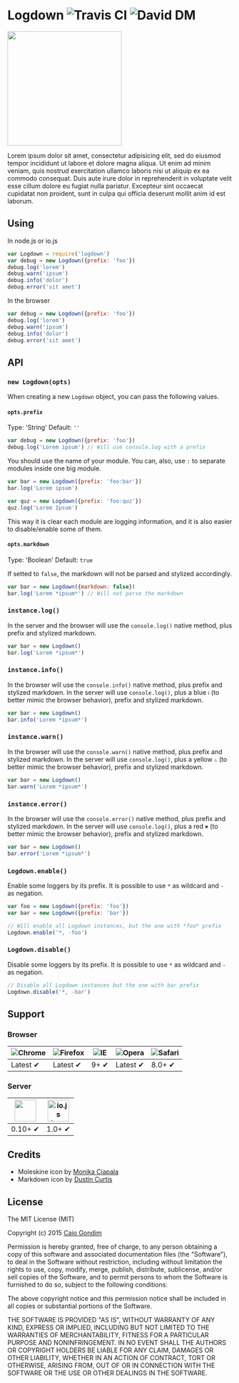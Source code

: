 # Logdown <img src="https://travis-ci.org/caiogondim/logdown.svg?branch=master" alt="Travis CI"> <img src="https://david-dm.org/caiogondim/logdown/dev-status.svg" alt="David DM">

<img src="http://rawgit.com/caiogondim/logdown/master/icon/icon.svg" width="256">

Lorem ipsum dolor sit amet, consectetur adipisicing elit, sed do eiusmod
tempor incididunt ut labore et dolore magna aliqua. Ut enim ad minim veniam,
quis nostrud exercitation ullamco laboris nisi ut aliquip ex ea commodo
consequat. Duis aute irure dolor in reprehenderit in voluptate velit esse
cillum dolore eu fugiat nulla pariatur. Excepteur sint occaecat cupidatat non
proident, sunt in culpa qui officia deserunt mollit anim id est laborum.


## Using

In node.js or io.js

```js
var Logdown = require('logdown')
var debug = new Logdown({prefix: 'foo'})
debug.log('lorem')
debug.warn('ipsum')
debug.info('dolor')
debug.error('sit amet')
```

In the browser

```js
var debug = new Logdown({prefix: 'foo'})
debug.log('lorem')
debug.warn('ipsum')
debug.info('dolor')
debug.error('sit amet')
```


## API

### `new Logdown(opts)`

When creating a new `Logdown` object, you can pass the following values.

#### `opts.prefix`

Type: 'String'
Default: `''`

```js
var debug = new Logdown({prefix: 'foo'})
debug.log('Lorem ipsum') // Will use console.log with a prefix
```

You should use the name of your module.
You can, also, use `:` to separate modules inside one big module.

```js
var bar = new Logdown({prefix: 'foo:bar'})
bar.log('Lorem ipsum')

var quz = new Logdown({prefix: 'foo:quz'})
quz.log('Lorem Ipsum')
```

This way it is clear each module are logging information, and it is also easier
to disable/enable some of them.

#### `opts.markdown`

Type: 'Boolean'
Default: `true`

If setted to `false`, the markdown will not be parsed and stylized accordingly.

```js
var bar = new Logdown({markdown: false})
bar.log('Lorem *ipsum*') // Will not parse the markdown
```

### `instance.log()`

In the server and the browser will use the `console.log()` native method, plus
prefix and stylized markdown.

```js
var bar = new Logdown()
bar.log('Lorem *ipsum*')
```

### `instance.info()`

In the browser will use the `console.info()` native method, plus prefix and
stylized markdown. In the server will use `console.log()`, plus a blue `ℹ` (to
better mimic the browser behavior), prefix and stylized markdown.

```js
var bar = new Logdown()
bar.info('Lorem *ipsum*')
```

### `instance.warn()`

In the browser will use the `console.warn()` native method, plus prefix and
stylized markdown. In the server will use `console.log()`, plus a yellow `⚠` (to
better mimic the browser behavior), prefix and stylized markdown.

```js
var bar = new Logdown()
bar.warn('Lorem *ipsum*')
```

### `instance.error()`

In the browser will use the `console.error()` native method, plus prefix and
stylized markdown. In the server will use `console.log()`, plus a red `✖` (to
better mimic the browser behavior), prefix and stylized markdown.

```js
var bar = new Logdown()
bar.error('Lorem *ipsum*')
```

### `Logdown.enable()`

Enable some loggers by its prefix.
It is possible to use `*` as wildcard and `-` as negation.

```js
var foo = new Logdown({prefix: 'foo'})
var bar = new Logdown({prefix: 'bar'})

// Will enable all Logdown instances, but the one with *foo* prefix
Logdown.enable('*, -foo')
```

### `Logdown.disable()`

Disable some loggers by its prefix.
It is possible to use `*` as wildcard and `-` as negation.

```js
// Disable all Logdown instances but the one with bar prefix
Logdown.disable('*, -bar')
```


## Support

### Browser

![Chrome](https://raw.github.com/alrra/browser-logos/master/chrome/chrome_48x48.png) | ![Firefox](https://raw.github.com/alrra/browser-logos/master/firefox/firefox_48x48.png) | ![IE](https://raw.github.com/alrra/browser-logos/master/internet-explorer/internet-explorer_48x48.png) | ![Opera](https://raw.github.com/alrra/browser-logos/master/opera/opera_48x48.png) | ![Safari](https://raw.github.com/alrra/browser-logos/master/safari/safari_48x48.png)
--- | --- | --- | --- | --- |
Latest ✔ | Latest ✔ | 9+ ✔ | Latest ✔ | 8.0+ ✔ |

### Server

<a href="https://nodejs.org"><img height=48 src="https://raw.githubusercontent.com/caiogondim/javascript-server-side-logos/master/node.js/standard/454x128.png"></a> | <a href="https://iojs.org"><img height=48 src="https://raw.githubusercontent.com/caiogondim/javascript-environments-logos/master/iojs/standard/224x256.png" alt="io.js logo"></a> |
--- | --- |
0.10+ ✔ | 1.0+ ✔ |


## Credits
- Moleskine icon by [Monika Ciapala](http://thenounproject.com/merdesign/)
- Markdown icon by [Dustin Curtis](https://github.com/dcurtis/markdown-mark)


## License
The MIT License (MIT)

Copyright (c) 2015 [Caio Gondim](http://caiogondim.com)

Permission is hereby granted, free of charge, to any person obtaining a copy
of this software and associated documentation files (the "Software"), to deal
in the Software without restriction, including without limitation the rights
to use, copy, modify, merge, publish, distribute, sublicense, and/or sell
copies of the Software, and to permit persons to whom the Software is
furnished to do so, subject to the following conditions:

The above copyright notice and this permission notice shall be included in all
copies or substantial portions of the Software.

THE SOFTWARE IS PROVIDED "AS IS", WITHOUT WARRANTY OF ANY KIND, EXPRESS OR
IMPLIED, INCLUDING BUT NOT LIMITED TO THE WARRANTIES OF MERCHANTABILITY,
FITNESS FOR A PARTICULAR PURPOSE AND NONINFRINGEMENT. IN NO EVENT SHALL THE
AUTHORS OR COPYRIGHT HOLDERS BE LIABLE FOR ANY CLAIM, DAMAGES OR OTHER
LIABILITY, WHETHER IN AN ACTION OF CONTRACT, TORT OR OTHERWISE, ARISING FROM,
OUT OF OR IN CONNECTION WITH THE SOFTWARE OR THE USE OR OTHER DEALINGS IN THE
SOFTWARE.

